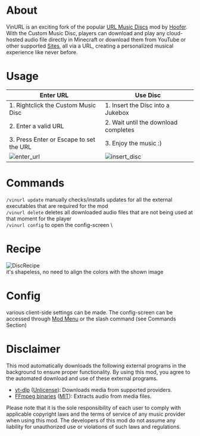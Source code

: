 # About

VinURL is an exciting fork of the popular [URL Music Discs](https://modrinth.com/mod/url-music-discs) mod by [Hoofer](https://github.com/HooferDevelops). 
With the Custom Music Disc, players can download and play any cloud-hosted audio file directly in Minecraft or download
them from YouTube or other supported [Sites](https://github.com/yt-dlp/yt-dlp/blob/master/supportedsites.md), all via a URL, creating a personalized musical experience like never before.

# Usage

| **Enter URL**                                                                                  | **Use Disc**                                                                                       |
|------------------------------------------------------------------------------------------------|----------------------------------------------------------------------------------------------------|
| 1. Rightclick the Custom Music Disc                                                            | 1. Insert the Disc into a Jukebox                                                                  |
| 2. Enter a valid URL                                                                           | 2. Wait until the download completes                                                               |
| 3. Press Enter or Escape to set the URL                                                        | 3. Enjoy the music :)                                                                              |
| ![enter_url](https://github.com/Plompi/VinURL/blob/master/docs/.assets/enter_url.gif?raw=true) | ![insert_disc](https://github.com/Plompi/VinURL/blob/master/docs/.assets/insert_disc.gif?raw=true) |


# Commands

`/vinurl update` manually checks/installs updates for all the external executables that are required for the mod \
`/vinurl delete` deletes all downloaded audio files that are not being used at that moment for the player \
`/vinurl config` to open the config-screen \

# Recipe

![DiscRecipe](https://cdn.modrinth.com/data/cached_images/92d30d4bd4cc1aa6a1294d50d2a0127b568380b5.png) \
it's shapeless, no need to align the colors with the shown image

# Config

various client-side settings can be made. The config-screen can be accessed through [Mod Menu](https://modrinth.com/mod/modmenu) or the slash command (see
Commands Section)

# Disclaimer

This mod automatically downloads the following external programs in the background to ensure proper functionality. By using this mod, you agree to the automated download and use of these external programs.

- [yt-dlp](https://github.com/yt-dlp/yt-dlp) ([Unlicense](https://github.com/yt-dlp/yt-dlp/blob/master/LICENSE)): Downloads media from supported providers.
- [FFmpeg binaries](https://github.com/Tyrrrz/FFmpegBin) ([MIT](https://github.com/Tyrrrz/FFmpegBin/blob/master/license.txt)): Extracts audio from media files.

Please note that it is the sole responsibility of each user to comply with applicable copyright laws and the terms of service of any music provider when using this mod. The developers of this mod do not assume any liability for unauthorized use or violations of such laws and regulations.
